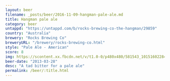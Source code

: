 ```yaml
---
layout: beer
filename: _posts/beer/2016-11-09-hangman-pale-ale.md
title: Hangman pale ale
category: beer
untappd: "https://untappd.com/b/rocks-brewing-co-the-hangman/29859"
country: "Australia"
brewery: "Rocks Brewing Co"
breweryURL: "/brewery/rocks-brewing-co.html"
style: "Pale Ale - American"
score: 8
img: https://scontent.xx.fbcdn.net/v/t1.0-0/p480x480/581543_10151602284093745_555930895_n.jpg?oh=a7a41416ef976d4a321a7cd77bec1075&oe=5AED6B01
beer-date: "2013-03-28"
desc: "A tad bitter for a pale ale"
permalink: /beer/:title.html
---
```

